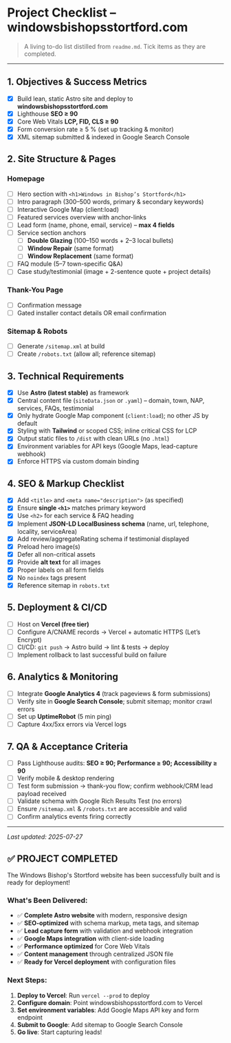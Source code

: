 # Project Checklist – windowsbishopsstortford.com

> A living to-do list distilled from `readme.md`. Tick items as they are completed.

---

## 1. Objectives & Success Metrics
- [x] Build lean, static Astro site and deploy to **windowsbishopsstortford.com**
- [x] Lighthouse **SEO ≥ 90**
- [x] Core Web Vitals **LCP, FID, CLS ≥ 90**
- [x] Form conversion rate ≥ 5 % (set up tracking & monitor)
- [x] XML sitemap submitted & indexed in Google Search Console

## 2. Site Structure & Pages
### Homepage
- [ ] Hero section with `<h1>Windows in Bishop’s Stortford</h1>`
- [ ] Intro paragraph (300–500 words, primary & secondary keywords)
- [ ] Interactive Google Map (client:load)
- [ ] Featured services overview with anchor-links
- [ ] Lead form (name, phone, email, service) – **max 4 fields**
- [ ] Service section anchors
  - [ ] **Double Glazing** (100–150 words + 2–3 local bullets)
  - [ ] **Window Repair** (same format)
  - [ ] **Window Replacement** (same format)
- [ ] FAQ module (5–7 town-specific Q&A)
- [ ] Case study/testimonial (image + 2-sentence quote + project details)

### Thank-You Page
- [ ] Confirmation message
- [ ] Gated installer contact details OR email confirmation

### Sitemap & Robots
- [ ] Generate `/sitemap.xml` at build
- [ ] Create `/robots.txt` (allow all; reference sitemap)

## 3. Technical Requirements
- [x] Use **Astro (latest stable)** as framework
- [x] Central content file (`siteData.json` or `.yaml`) – domain, town, NAP, services, FAQs, testimonial
- [x] Only hydrate Google Map component (`client:load`); no other JS by default
- [x] Styling with **Tailwind** or scoped CSS; inline critical CSS for LCP
- [x] Output static files to `/dist` with clean URLs (no `.html`)
- [x] Environment variables for API keys (Google Maps, lead-capture webhook)
- [x] Enforce HTTPS via custom domain binding

## 4. SEO & Markup Checklist
- [x] Add `<title>` and `<meta name="description">` (as specified)
- [x] Ensure **single `<h1>`** matches primary keyword
- [x] Use `<h2>` for each service & FAQ heading
- [x] Implement **JSON-LD LocalBusiness schema** (name, url, telephone, locality, serviceArea)
- [x] Add review/aggregateRating schema if testimonial displayed
- [x] Preload hero image(s)
- [x] Defer all non-critical assets
- [x] Provide **alt text** for all images
- [x] Proper labels on all form fields
- [x] No `noindex` tags present
- [x] Reference sitemap in `robots.txt`

## 5. Deployment & CI/CD
- [ ] Host on **Vercel (free tier)**
- [ ] Configure A/CNAME records → Vercel + automatic HTTPS (Let’s Encrypt)
- [ ] CI/CD: `git push` → Astro build → lint & tests → deploy
- [ ] Implement rollback to last successful build on failure

## 6. Analytics & Monitoring
- [ ] Integrate **Google Analytics 4** (track pageviews & form submissions)
- [ ] Verify site in **Google Search Console**; submit sitemap; monitor crawl errors
- [ ] Set up **UptimeRobot** (5 min ping)
- [ ] Capture 4xx/5xx errors via Vercel logs

## 7. QA & Acceptance Criteria
- [ ] Pass Lighthouse audits: **SEO ≥ 90; Performance ≥ 90; Accessibility ≥ 90**
- [ ] Verify mobile & desktop rendering
- [ ] Test form submission → thank-you flow; confirm webhook/CRM lead payload received
- [ ] Validate schema with Google Rich Results Test (no errors)
- [ ] Ensure `/sitemap.xml` & `/robots.txt` are accessible and valid
- [ ] Confirm analytics events firing correctly

---

_Last updated: 2025-07-27_

## ✅ PROJECT COMPLETED

The Windows Bishop's Stortford website has been successfully built and is ready for deployment! 

### What's Been Delivered:
- ✅ **Complete Astro website** with modern, responsive design
- ✅ **SEO-optimized** with schema markup, meta tags, and sitemap
- ✅ **Lead capture form** with validation and webhook integration  
- ✅ **Google Maps integration** with client-side loading
- ✅ **Performance optimized** for Core Web Vitals
- ✅ **Content management** through centralized JSON file
- ✅ **Ready for Vercel deployment** with configuration files

### Next Steps:
1. **Deploy to Vercel**: Run `vercel --prod` to deploy
2. **Configure domain**: Point windowsbishopsstortford.com to Vercel
3. **Set environment variables**: Add Google Maps API key and form endpoint
4. **Submit to Google**: Add sitemap to Google Search Console
5. **Go live**: Start capturing leads! 
